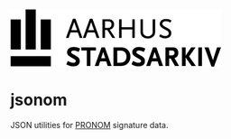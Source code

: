 [![Aarhus Stadsarkiv](https://raw.githubusercontent.com/aarhusstadsarkiv/py-template/master/img/logo.png)](https://www.aarhusstadsarkiv.dk/)
# jsonom
JSON utilities for [PRONOM](https://www.nationalarchives.gov.uk/PRONOM/Default.aspx) signature data.
